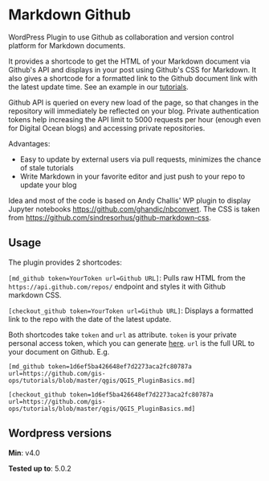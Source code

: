 # Markdown Github

WordPress Plugin to use Github as collaboration and version control platform for Markdown documents.

It provides a shortcode to get the HTML of your Markdown document via Github's API and displays in your post using Github's CSS for Markdown. It also gives a shortcode for a formatted link to the Github document link with the latest update time. See an example in our [tutorials](http://104.199.51.11:8083/qgis-simple-plugin/).

Github API is queried on every new load of the page, so that changes in the repository will immediately be reflected on your blog. Private authentication tokens help increasing the API limit to 5000 requests per hour (enough even for Digital Ocean blogs) and accessing private repositories.

Advantages:

- Easy to update by external users via pull requests, minimizes the chance of stale tutorials
- Write Markdown in your favorite editor and just push to your repo to update your blog

Idea and most of the code is based on Andy Challis' WP plugin to display Jupyter notebooks https://github.com/ghandic/nbconvert. The CSS is taken from https://github.com/sindresorhus/github-markdown-css.

## Usage

The plugin provides 2 shortcodes:

`[md_github token=YourToken url=Github URL]`: Pulls raw HTML from the `https://api.github.com/repos/` endpoint and styles it with Github markdown CSS.

`[checkout_github token=YourToken url=Github URL]`: Displays a formatted link to the repo with the date of the latest update.

Both shortcodes take `token` and `url` as attribute. `token` is your private personal access token, which you can generate [here](https://github.com/settings/developers). `url` is the full URL to your document on Github. E.g.

`[md_github token=1d6ef5ba426648ef7d2273aca2fc80787a url=https://github.com/gis-ops/tutorials/blob/master/qgis/QGIS_PluginBasics.md]`

`[checkout_github token=1d6ef5ba426648ef7d2273aca2fc80787a url=https://github.com/gis-ops/tutorials/blob/master/qgis/QGIS_PluginBasics.md]`

## Wordpress versions

**Min**: v4.0

**Tested up to**: 5.0.2
